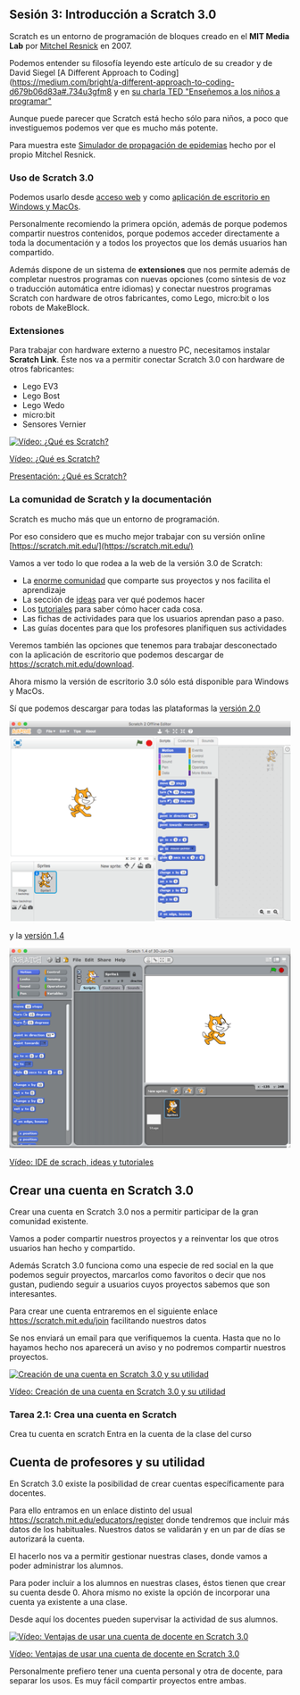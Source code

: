 ## Sesión 3: Introducción a Scratch 3.0

Scratch es un entorno de programación de bloques creado en el **MIT Media Lab** por [Mitchel Resnick](https://www.media.mit.edu/people/mres) en 2007.

Podemos entender su filosofía leyendo este artículo de su creador y de David Siegel [A Different Approach to Coding](https://medium.com/bright/a-different-approach-to-coding-d679b06d83a#.734u3gfm8 y en [su charla TED "Enseñemos a los niños a programar"](https://www.ted.com/talks/mitch_resnick_let_s_teach_kids_to_code?language=es)

Aunque puede parecer que Scratch está hecho sólo para niños, a poco que investiguemos podemos ver que es mucho más potente.

Para muestra este [Simulador de propagación de epidemias](https://www.media.mit.edu/posts/scratch-epidemic-simulator/) hecho por el propio Mitchel Resnick.

### Uso de Scratch 3.0

Podemos usarlo desde [acceso web](https://scratch.mit.edu/projects/editor) y como [aplicación de escritorio en Windows y MacOs](https://scratch.mit.edu/scratch2download/).

Personalmente recomiendo la primera opción, además de porque podemos compartir nuestros contenidos, porque podemos acceder directamente a toda la documentación y a todos los proyectos que los demás usuarios han compartido.

Además dispone de un sistema de **extensiones** que nos permite además de completar nuestros programas con nuevas opciones (como síntesis de voz o traducción automática entre idiomas) y conectar nuestros programas Scratch con hardware de otros fabricantes, como Lego, micro:bit o los robots de MakeBlock.

### Extensiones

Para trabajar con hardware externo a nuestro PC, necesitamos instalar **Scratch Link**. Éste nos va a permitir conectar Scratch 3.0 con hardware de otros fabricantes:

* Lego EV3
* Lego Bost
* Lego Wedo
* micro:bit
* Sensores Vernier

[![Vídeo: ¿Qué es Scratch?](https://img.youtube.com/vi/QYuLE1PCTlQ/0.jpg)](https://youtu.be/QYuLE1PCTlQ)

[Vídeo: ¿Qué es Scratch?](https://youtu.be/QYuLE1PCTlQ)

[Presentación: ¿Qué es Scratch?](https://docs.google.com/presentation/d/1ctR9NmMIATX9ujAJedJEsbBvJ2clGDwemtkO-OpbeyE/edit?usp=sharing)

### La comunidad de Scratch y la documentación


Scratch es mucho más que un entorno de programación. 

Por eso considero que es mucho mejor trabajar con su versión online [https://scratch.mit.edu/](https://scratch.mit.edu/)

Vamos a ver todo lo que rodea a la web de la versión 3.0 de Scratch:
* La [enorme comunidad](https://scratch.mit.edu/explore/projects/all) que comparte sus proyectos y nos facilita el aprendizaje
* La sección de [ideas](https://scratch.mit.edu/ideas) para ver qué podemos hacer
* Los [tutoriales](https://scratch.mit.edu/projects/editor/?tutorial=all) para saber cómo hacer cada cosa. 
* Las fichas de actividades para que los usuarios aprendan paso a paso.
* Las guías docentes para que los profesores planifiquen sus actividades

Veremos también las opciones que tenemos para trabajar desconectado con la aplicación de escritorio que podemos descargar de https://scratch.mit.edu/download. 

Ahora mismo la versión de escritorio 3.0 sólo está disponible para Windows y MacOs.

Sí que podemos descargar para todas las plataformas la [versión 2.0](https://scratch.mit.edu/download/scratch2)

![Versión 2.0 de Scratch](./images/scratch2.png)

y la [versión 1.4](https://scratch.mit.edu/scratch_1.4)

![Versión 1.4](./images/scratch1-4.png)

[Vídeo: IDE de scrach, ideas y tutoriales](https://youtu.be/iXC_ilF8o08)


## Crear una cuenta en Scratch 3.0

Crear una cuenta en Scratch 3.0 nos a permitir participar de la gran comunidad existente. 

Vamos a poder compartir nuestros proyectos y a reinventar los que otros usuarios han hecho y compartido.

Además Scratch 3.0 funciona como una especie de red social en la que podemos seguir proyectos, marcarlos como favoritos o decir que nos gustan, pudiendo seguir a usuarios cuyos proyectos sabemos que son interesantes.

Para crear une cuenta entraremos en el siguiente enlace https://scratch.mit.edu/join facilitando nuestros datos

Se nos enviará un email para que verifiquemos la cuenta. Hasta que no lo hayamos hecho nos aparecerá un aviso y no podremos compartir nuestros proyectos.

[![Creación de una cuenta en Scratch 3.0 y su utilidad](https://img.youtube.com/vi/Xzc31ESCreI/0.jpg)](https://youtu.be/Xzc31ESCreI)


[Vídeo: Creación de una cuenta en Scratch 3.0 y su utilidad](https://youtu.be/Xzc31ESCreI)

### Tarea 2.1: Crea una cuenta en Scratch

Crea tu cuenta en scratch
Entra en la cuenta de la clase del curso

## Cuenta de profesores y su utilidad

En Scratch 3.0 existe la posibilidad de crear cuentas específicamente para docentes.

Para ello entramos en un enlace distinto del usual https://scratch.mit.edu/educators/register donde tendremos que incluir más datos de los habituales. Nuestros datos se validarán y en un par de días se autorizará la cuenta.

El hacerlo nos va a permitir gestionar nuestras clases, donde vamos a poder administrar los alumnos.

Para poder incluir a los alumnos en nuestras clases, éstos tienen que crear su cuenta desde 0. Ahora mismo no existe la opción de incorporar una cuenta ya existente a una clase.

Desde aquí los docentes pueden supervisar la actividad de sus alumnos.

[![Vídeo: Ventajas de usar una cuenta de docente en Scratch 3.0](https://img.youtube.com/vi/GL9kbEV3h5M/0.jpg)](https://youtu.be/GL9kbEV3h5M)


[Vídeo: Ventajas de usar una cuenta de docente en Scratch 3.0](https://youtu.be/GL9kbEV3h5M)

Personalmente prefiero tener una cuenta personal y otra de docente, para separar los usos. Es muy fácil compartir proyectos entre ambas.